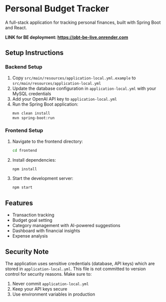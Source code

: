 # Personal Budget Tracker

A full-stack application for tracking personal finances, built with Spring Boot and React.

**LINK for BE deployment: https://pbt-be-live.onrender.com**

## Setup Instructions

### Backend Setup

1. Copy `src/main/resources/application-local.yml.example` to `src/main/resources/application-local.yml`
2. Update the database configuration in `application-local.yml` with your MySQL credentials
3. Add your OpenAI API key to `application-local.yml`
4. Run the Spring Boot application:
   ```bash
   mvn clean install
   mvn spring-boot:run
   ```

### Frontend Setup

1. Navigate to the frontend directory:
   ```bash
   cd frontend
   ```
2. Install dependencies:
   ```bash
   npm install
   ```
3. Start the development server:
   ```bash
   npm start
   ```

## Features

- Transaction tracking
- Budget goal setting
- Category management with AI-powered suggestions
- Dashboard with financial insights
- Expense analysis

## Security Note

The application uses sensitive credentials (database, API keys) which are stored in `application-local.yml`. This file is not committed to version control for security reasons. Make sure to:

1. Never commit `application-local.yml`
2. Keep your API keys secure
3. Use environment variables in production
